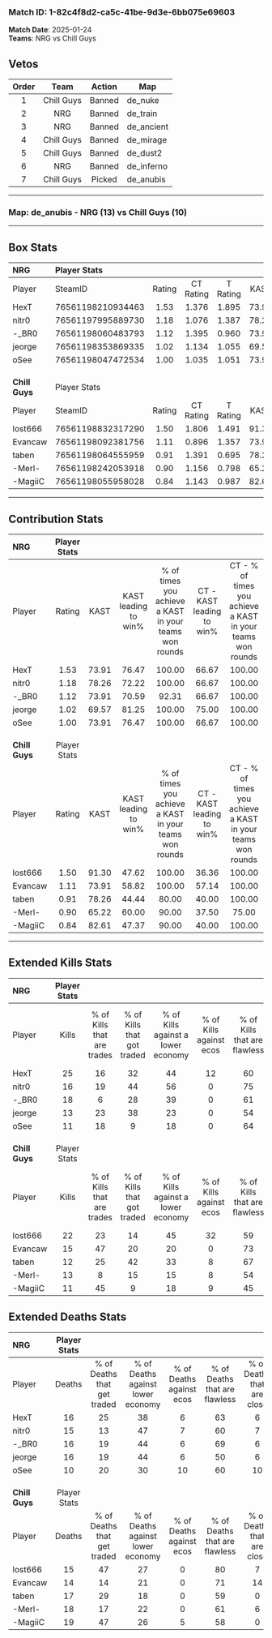 ### Match ID: 1-82c4f8d2-ca5c-41be-9d3e-6bb075e69603  
**Match Date**: 2025-01-24  
**Teams**: NRG vs Chill Guys  

## Vetos  

| Order | Team | Action | Map |
| :---: | :--: | :----: | --- |
| 1 | Chill Guys | Banned | de_nuke |
| 2 | NRG | Banned | de_train |
| 3 | NRG | Banned | de_ancient |
| 4 | Chill Guys | Banned | de_mirage |
| 5 | Chill Guys | Banned | de_dust2 |
| 6 | NRG | Banned | de_inferno |
| 7 | Chill Guys | Picked | de_anubis |

---  

### **Map**: de_anubis - NRG (13) vs Chill Guys (10)  
---  

## Box Stats  

| **NRG**        | Player Stats      |        |           |          |       |       |       |         |        |      |     |
| :- | :- | :-: | :-: | :-: | :-: | :-: | :-: | :-: | :-: | :-: | :-: |
| Player         | SteamID           | Rating | CT Rating | T Rating | KAST  |  ADR  | Kills | Assists | Deaths | K/D  | HS% |
| HexT           | 76561198210934463 |  1.53  |   1.376   |  1.895   | 73.91 | 107.5 |  25   |    4    |   16   | 1.56 | 56  |
| nitr0          | 76561197995889730 |  1.18  |   1.076   |  1.387   | 78.26 | 80.3  |  16   |    8    |   15   | 1.07 | 43  |
| -_BR0          | 76561198060483793 |  1.12  |   1.395   |  0.960   | 73.91 | 64.4  |  18   |    1    |   16   | 1.13 | 55  |
| jeorge         | 76561198353869335 |  1.02  |   1.134   |  1.055   | 69.57 | 90.0  |  13   |   10    |   16   | 0.81 | 38  |
| oSee           | 76561198047472534 |  1.00  |   1.035   |  1.051   | 73.91 | 57.2  |  11   |    7    |   10   | 1.10 | 36  |
|                |                   |        |           |          |       |       |       |         |        |      |     |
|                |                   |        |           |          |       |       |       |         |        |      |     |
|                |                   |        |           |          |       |       |       |         |        |      |     |
| **Chill Guys** | Player Stats      |        |           |          |       |       |       |         |        |      |     |
| Player         | SteamID           | Rating | CT Rating | T Rating | KAST  |  ADR  | Kills | Assists | Deaths | K/D  | HS% |
| lost666        | 76561198832317290 |  1.50  |   1.806   |  1.491   | 91.30 | 85.6  |  22   |    4    |   15   | 1.47 | 50  |
| Evancaw        | 76561198092381756 |  1.11  |   0.896   |  1.357   | 73.91 | 79.3  |  15   |    4    |   14   | 1.07 | 60  |
| taben          | 76561198064555959 |  0.91  |   1.391   |  0.695   | 78.26 | 61.3  |  12   |    6    |   17   | 0.71 | 33  |
| -Merl-         | 76561198242053918 |  0.90  |   1.156   |  0.798   | 65.22 | 76.1  |  13   |   10    |   18   | 0.72 | 46  |
| -MagiiC        | 76561198055958028 |  0.84  |   1.143   |  0.987   | 82.61 | 54.8  |  11   |    7    |   19   | 0.58 | 54  |
---  

## Contribution Stats  

| **NRG**        | Player Stats |       |                      |                                                        |                           |                                                             |                          |                                                            |
| :- | :-: | :-: | :-: | :-: | :-: | :-: | :-: | :-: |
| Player         |    Rating    | KAST  | KAST leading to win% | % of times you achieve a KAST in your teams won rounds | CT - KAST leading to win% | CT - % of times you achieve a KAST in your teams won rounds | T - KAST leading to win% | T - % of times you achieve a KAST in your teams won rounds |
| HexT           |     1.53     | 73.91 |        76.47         |                         100.00                         |           66.67           |                           100.00                            |          87.50           |                           100.00                           |
| nitr0          |     1.18     | 78.26 |        72.22         |                         100.00                         |           66.67           |                           100.00                            |          77.78           |                           100.00                           |
| -_BR0          |     1.12     | 73.91 |        70.59         |                         92.31                          |           66.67           |                           100.00                            |          75.00           |                           85.71                            |
| jeorge         |     1.02     | 69.57 |        81.25         |                         100.00                         |           75.00           |                           100.00                            |          87.50           |                           100.00                           |
| oSee           |     1.00     | 73.91 |        76.47         |                         100.00                         |           66.67           |                           100.00                            |          87.50           |                           100.00                           |
|                |              |       |                      |                                                        |                           |                                                             |                          |                                                            |
|                |              |       |                      |                                                        |                           |                                                             |                          |                                                            |
|                |              |       |                      |                                                        |                           |                                                             |                          |                                                            |
| **Chill Guys** | Player Stats |       |                      |                                                        |                           |                                                             |                          |                                                            |
| Player         |    Rating    | KAST  | KAST leading to win% | % of times you achieve a KAST in your teams won rounds | CT - KAST leading to win% | CT - % of times you achieve a KAST in your teams won rounds | T - KAST leading to win% | T - % of times you achieve a KAST in your teams won rounds |
| lost666        |     1.50     | 91.30 |        47.62         |                         100.00                         |           36.36           |                           100.00                            |          60.00           |                           100.00                           |
| Evancaw        |     1.11     | 73.91 |        58.82         |                         100.00                         |           57.14           |                           100.00                            |          60.00           |                           100.00                           |
| taben          |     0.91     | 78.26 |        44.44         |                         80.00                          |           40.00           |                           100.00                            |          50.00           |                           66.67                            |
| -Merl-         |     0.90     | 65.22 |        60.00         |                         90.00                          |           37.50           |                            75.00                            |          85.71           |                           100.00                           |
| -MagiiC        |     0.84     | 82.61 |        47.37         |                         90.00                          |           40.00           |                           100.00                            |          55.56           |                           83.33                            |
---  

## Extended Kills Stats  

| **NRG**        | Player Stats |                            |                            |                                    |                         |                              |                                 |                                       |                    |           |
| :- | :-: | :-: | :-: | :-: | :-: | :-: | :-: | :-: | :-: | :-: |
| Player         |    Kills     | % of Kills that are trades | % of Kills that got traded | % of Kills against a lower economy | % of Kills against ecos | % of Kills that are flawless | % of Kills that are close duels | % of Kills that are assisted by flash | Pistol Round Kills | AWP Kills |
| HexT           |      25      |             16             |             32             |                 44                 |           12            |              60              |                8                |                   8                   |         0          |     4     |
| nitr0          |      16      |             19             |             44             |                 56                 |            0            |              75              |                0                |                   0                   |         0          |     3     |
| -_BR0          |      18      |             6              |             28             |                 39                 |            0            |              61              |                6                |                   6                   |         1          |     2     |
| jeorge         |      13      |             23             |             38             |                 23                 |            0            |              54              |                0                |                  23                   |         0          |     0     |
| oSee           |      11      |             18             |             9              |                 18                 |            0            |              64              |                9                |                   0                   |         2          |     0     |
|                |              |                            |                            |                                    |                         |                              |                                 |                                       |                    |           |
|                |              |                            |                            |                                    |                         |                              |                                 |                                       |                    |           |
|                |              |                            |                            |                                    |                         |                              |                                 |                                       |                    |           |
| **Chill Guys** | Player Stats |                            |                            |                                    |                         |                              |                                 |                                       |                    |           |
| Player         |    Kills     | % of Kills that are trades | % of Kills that got traded | % of Kills against a lower economy | % of Kills against ecos | % of Kills that are flawless | % of Kills that are close duels | % of Kills that are assisted by flash | Pistol Round Kills | AWP Kills |
| lost666        |      22      |             23             |             14             |                 45                 |           32            |              59              |                9                |                   9                   |         0          |     0     |
| Evancaw        |      15      |             47             |             20             |                 20                 |            0            |              73              |                7                |                   7                   |         0          |     7     |
| taben          |      12      |             25             |             42             |                 33                 |            8            |              67              |                8                |                   8                   |         4          |     1     |
| -Merl-         |      13      |             8              |             15             |                 15                 |            8            |              54              |                0                |                   0                   |         0          |     1     |
| -MagiiC        |      11      |             45             |             9              |                 18                 |            9            |              45              |                9                |                   9                   |         0          |     0     |
## Extended Deaths Stats  

| **NRG**        | Player Stats |                             |                                   |                          |                               |                            |                           |               |
| :- | :-: | :-: | :-: | :-: | :-: | :-: | :-: | :-: |
| Player         |    Deaths    | % of Deaths that get traded | % of Deaths against lower economy | % of Deaths against ecos | % of Deaths that are flawless | % of Deaths that are close | % of Deaths while blinded | Deaths to AWP |
| HexT           |      16      |             25              |                38                 |            6             |              63               |             6              |             6             |       1       |
| nitr0          |      15      |             13              |                47                 |            7             |              60               |             7              |             0             |       1       |
| -_BR0          |      16      |             19              |                44                 |            6             |              69               |             6              |            13             |       1       |
| jeorge         |      16      |             19              |                44                 |            6             |              50               |             6              |             0             |       1       |
| oSee           |      10      |             20              |                30                 |            10            |              60               |             10             |            20             |       0       |
|                |              |                             |                                   |                          |                               |                            |                           |               |
|                |              |                             |                                   |                          |                               |                            |                           |               |
|                |              |                             |                                   |                          |                               |                            |                           |               |
| **Chill Guys** | Player Stats |                             |                                   |                          |                               |                            |                           |               |
| Player         |    Deaths    | % of Deaths that get traded | % of Deaths against lower economy | % of Deaths against ecos | % of Deaths that are flawless | % of Deaths that are close | % of Deaths while blinded | Deaths to AWP |
| lost666        |      15      |             47              |                27                 |            0             |              80               |             7              |             0             |       0       |
| Evancaw        |      14      |             14              |                21                 |            0             |              71               |             14             |             0             |       0       |
| taben          |      17      |             29              |                18                 |            0             |              59               |             0              |            29             |       1       |
| -Merl-         |      18      |             17              |                22                 |            0             |              61               |             6              |             0             |       2       |
| -MagiiC        |      19      |             47              |                26                 |            5             |              58               |             0              |             5             |       0       |
